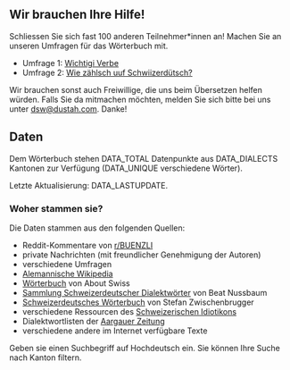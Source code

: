 ## Wir brauchen Ihre Hilfe!

Schliessen Sie sich fast 100 anderen Teilnehmer\*innen an! Machen Sie an unseren Umfragen für das Wörterbuch mit.

-   Umfrage 1: [Wichtigi Verbe](https://forms.gle/iCtrBPcg15fkieEL9)
-   Umfrage 2: [Wie zählsch uuf Schwiizerdütsch?](https://forms.gle/AzWt2aYPWScGDib47)

Wir brauchen sonst auch Freiwillige, die uns beim Übersetzen helfen würden. Falls Sie da mitmachen möchten, melden Sie sich bitte bei uns unter [dsw@dustah.com](mailto:dsw@dustah.com). Danke!

## Daten

Dem Wörterbuch stehen DATA_TOTAL Datenpunkte aus DATA_DIALECTS Kantonen zur Verfügung (DATA_UNIQUE verschiedene Wörter).

Letzte Aktualisierung: DATA_LASTUPDATE.

### Woher stammen sie?

Die Daten stammen aus den folgenden Quellen:

-   Reddit-Kommentare von [r/BUENZLI](https://www.reddit.com/r/BUENZLI)
-   private Nachrichten (mit freundlicher Genehmigung der Autoren)
-   verschiedene Umfragen
-   [Alemannische Wikipedia](https://als.wikipedia.org/)
-   [Wörterbuch](https://www.auswandern-schweiz.net/schweiz-erleben/schweizerdeutsch-woerterbuch) von About Swiss
-   [Sammlung Schweizerdeutscher Dialektwörter](https://dialektwoerter.ch/index.html) von Beat Nussbaum
-   [Schweizerdeutsches Wörterbuch](https://www.pauker.at/pauker/DE_DE/SC/) von Stefan Zwischenbrugger
-   verschiedene Ressourcen des [Schweizerischen Idiotikons](https://www.idiotikon.ch/)
-   Dialektwortlisten der [Aargauer Zeitung](https://www.aargauerzeitung.ch/kultur/buch-buehne-kunst/von-aabandle-uber-aaheulig-bis-huutze-ld.1280659)
-   verschiedene andere im Internet verfügbare Texte

Geben sie einen Suchbegriff auf Hochdeutsch ein. Sie können Ihre Suche nach Kanton filtern.

